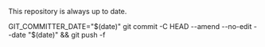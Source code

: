 This repository is always up to date.

GIT_COMMITTER_DATE="$(date)" git commit -C HEAD --amend --no-edit --date "$(date)" && git push -f

